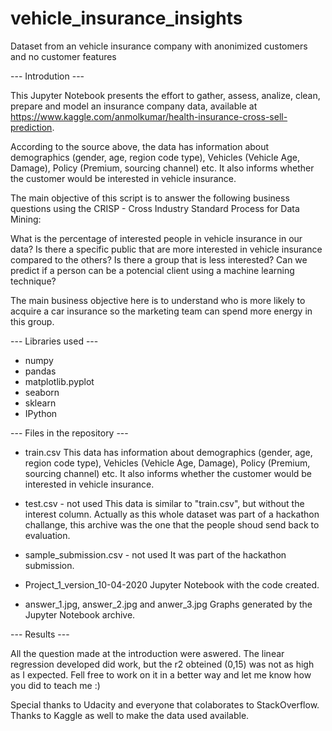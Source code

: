 # vehicle_insurance_insights
Dataset from an vehicle insurance company with anonimized customers and no customer features

--- Introdution ---

This Jupyter Notebook presents the effort to gather, assess, analize, clean, prepare and model an insurance company data, available at https://www.kaggle.com/anmolkumar/health-insurance-cross-sell-prediction.

According to the source above, the data has information about demographics (gender, age, region code type), Vehicles (Vehicle Age, Damage), Policy (Premium, sourcing channel) etc. It also informs whether the customer would be interested in vehicle insurance.

The main objective of this script is to answer the following business questions using the CRISP - Cross Industry Standard Process for Data Mining:

What is the percentage of interested people in vehicle insurance in our data?
Is there a specific public that are more interested in vehicle insurance compared to the others?
Is there a group that is less interested?
Can we predict if a person can be a potencial client using a machine learning technique?

The main business objective here is to understand who is more likely to acquire a car insurance so the marketing team can spend more energy in this group.

--- Libraries used ---

- numpy
- pandas
- matplotlib.pyplot
- seaborn
- sklearn
- IPython

--- Files in the repository ---

- train.csv
This data has information about demographics (gender, age, region code type), Vehicles (Vehicle Age, Damage), Policy (Premium, sourcing channel) etc. It also informs whether the customer would be interested in vehicle insurance.

- test.csv - not used
This data is similar to "train.csv", but without the interest column. Actually as this whole dataset was part of a hackathon challange, this archive was the one that the people shoud send back to evaluation.

- sample_submission.csv - not used
It was part of the hackathon submission.

- Project_1_version_10-04-2020
Jupyter Notebook with the code created.

- answer_1.jpg, answer_2.jpg and anwer_3.jpg
Graphs generated by the Jupyter Notebook archive.


--- Results ---

All the question made at the introduction were aswered.
The linear regression developed did work, but the r2 obteined (0,15) was not as high as I expected. Fell free to work on it in a better way and let me know how you did to teach me :)

Special thanks to Udacity and everyone that colaborates to StackOverflow. Thanks to Kaggle as well to make the data used available.

